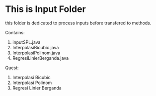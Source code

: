 # This is Input Folder

this folder is dedicated to process inputs before transfered to methods.

Contains:
1. inputSPL.java
2. InterpolasiBicubic.java
3. InterpolasiPolinom.java
4. RegresiLinierBerganda.java

Quest:
1. Interpolasi Bicubic
2. Interpolasi Polinom
3. Regresi Linier Berganda
